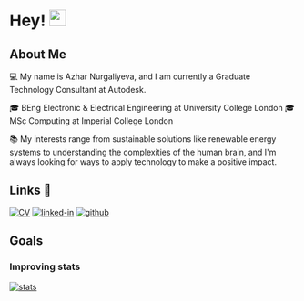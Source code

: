 # Hey! <img src="https://media.giphy.com/media/Ql1bjtd3R9fORmLABc/giphy.gif" width="29px" height="29px">

## About Me

💻 My name is Azhar Nurgaliyeva, and I am currently a Graduate Technology Consultant at Autodesk.

🎓 BEng Electronic & Electrical Engineering at University College London
🎓 MSc Computing at Imperial College London

📚 My interests range from sustainable solutions like renewable energy systems to understanding the complexities of the human brain, and I'm always looking for ways to apply technology to make a positive impact.

## Links 🔗

[![CV](https://img.shields.io/badge/Resume-4285F4?style=for-the-badge&logo=read-the-docs&logoColor=white)]()
[![linked-in](https://img.shields.io/badge/Linked_In-0077B5?style=for-the-badge&logo=LinkedIn&logoColor=white)](https://www.linkedin.com/in/azhar-nurgaliyeva/)
[![github](https://img.shields.io/badge/GitHub-000000?style=for-the-badge&logo=GitHub&logoColor=white)](https://github.com/aveyilagrun)

## Goals
### Improving stats
[![stats](https://github-readme-stats.vercel.app/api?username=aveyilagrun&count_private=true&show_icons=true&theme=midnight-purple)]()